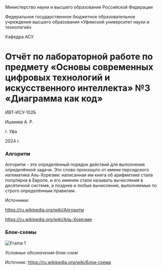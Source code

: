 Министерство науки и высшего образования Российской Федерации

Федеральное государственное бюджетное образовательное учреждение высшего образования «Уфимский университет науки и технологий»

Кафедра АСУ

# Отчёт по лабораторной работе по предмету «Основы современных цифровых технологий и искусственного интеллекта» №3 «Диаграмма как код»

ИВТ-ИСУ-102Б

Ишмиев А. Р.

г. Уфа

2024 г.

### Алгоритм

Алгоритм - это определённый порядок действий для выполнения определённой задачи. Это слово произошло от имени персидского иатематика Аль-Хорезми: написанная им книга об арифметике стала популярна в Европе, и его именем стали называть вычисления
в десятичной системе, а позднее и любые вычисления, выполняемые по строго определённым правилам.

Источники:

https://ru.wikipedia.org/wiki/Алгоритм

https://ru.wikipedia.org/wiki/Аль-Хорезми

### Блок-схемы

![Frame 1](https://github.com/user-attachments/assets/79511834-82b5-4c23-8fb6-a11b2fd15d53)

*Условные обозначения блок-схем*

Источник: https://ru.wikipedia.org/wiki/Блок-схема
